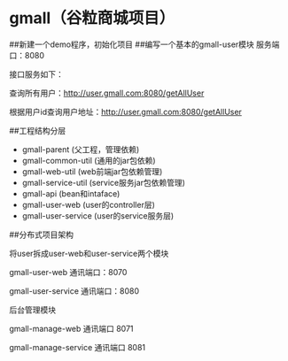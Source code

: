 # gmall（谷粒商城项目）
##新建一个demo程序，初始化项目
##编写一个基本的gmall-user模块
服务端口：8080 

接口服务如下：

查询所有用户：http://user.gmall.com:8080/getAllUser

根据用户id查询用户地址：http://user.gmall.com:8080/getAllUser

##工程结构分层
- gmall-parent (父工程，管理依赖)
- gmall-common-util (通用的jar包依赖)
- gmall-web-util (web前端jar包依赖管理)
- gmall-service-util (service服务jar包依赖管理)
- gmall-api (bean和intaface) 
- gmall-user-web (user的controller层)
- gmall-user-service (user的service服务层)

##分布式项目架构

将user拆成user-web和user-service两个模块

gmall-user-web 通讯端口：8070

gmall-user-service 通讯端口：8080

后台管理模块

gmall-manage-web 通讯端口 8071

gmall-manage-service 通讯端口 8081
